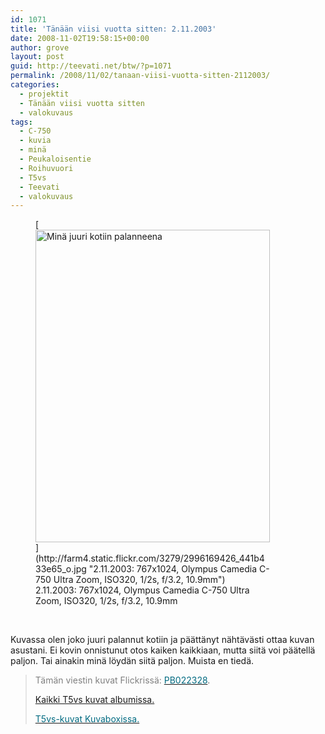 ```yaml
---
id: 1071
title: 'Tänään viisi vuotta sitten: 2.11.2003'
date: 2008-11-02T19:58:15+00:00
author: grove
layout: post
guid: http://teevati.net/btw/?p=1071
permalink: /2008/11/02/tanaan-viisi-vuotta-sitten-2112003/
categories:
  - projektit
  - Tänään viisi vuotta sitten
  - valokuvaus
tags:
  - C-750
  - kuvia
  - minä
  - Peukaloisentie
  - Roihuvuori
  - T5vs
  - Teevati
  - valokuvaus
---
```

<figure style="width: 375px" class="wp-caption aligncenter">[<img title="Minä juuri kotiin palanneena" src="http://farm4.static.flickr.com/3279/2996169426_a7fa6d407a.jpg" alt="Minä juuri kotiin palanneena" width="375" height="500" />](http://farm4.static.flickr.com/3279/2996169426_441b433e65_o.jpg "2.11.2003: 767x1024, Olympus Camedia C-750 Ultra Zoom, ISO320, 1/2s, f/3.2, 10.9mm")<figcaption class="wp-caption-text">2.11.2003: 767x1024, Olympus Camedia C-750 Ultra Zoom, ISO320, 1/2s, f/3.2, 10.9mm</figcaption></figure> 

<p style="text-align: center;">
   
</p>

Kuvassa olen joko juuri palannut kotiin ja päättänyt nähtävästi ottaa kuvan asustani. Ei kovin onnistunut otos kaiken kaikkiaan, mutta siitä voi päätellä paljon. Tai ainakin minä löydän siitä paljon. Muista en tiedä.

> <span style="color: #808080;">Tämän viestin kuvat Flickrissä: </span>[<span style="color: #006a80;">PB022328</span>](http://flickr.com/photos/teevati/2996169426 "PB022328 on Flickr").
> 
> [Kaikki T5vs kuvat albumissa.](/btw/flickr/album/72157607994204386/t5vs-all.html "BTW · T5vs-all")
> 
> [<span style="color: #006a80;">T5vs-kuvat Kuvaboxissa.</span>](http://www.kuvaboxi.fi/julkinen/29poj+taavetti-btw-t5vs.html "Kuvaboxi - BTW: T5vs (Taavetti)")